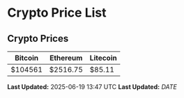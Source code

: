 # Crypto Price List

## Crypto Prices
| Bitcoin | Ethereum | Litecoin |
| ------- | -------- | -------- |
| $104561 | $2516.75 | $85.11 |
**Last Updated:** 2025-06-19 13:47 UTC
**Last Updated:** $DATE$
